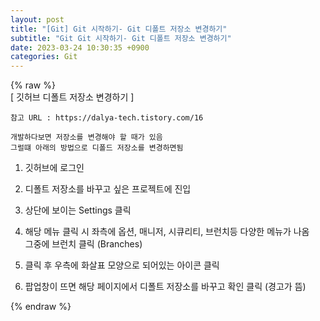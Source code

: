 ```yaml
---  
layout: post  
title: "[Git] Git 시작하기- Git 디폴트 저장소 변경하기"  
subtitle: "Git Git 시작하기- Git 디폴트 저장소 변경하기"  
date: 2023-03-24 10:30:35 +0900  
categories: Git  
---  
```

{% raw %}  
[ 깃허브 디폴트 저장소 변경하기 ]  
  
	참고 URL : https://dalya-tech.tistory.com/16  
  
	개발하다보면 저장소를 변경해야 할 때가 있음  
	그럴떄 아래의 방법으로 디폴드 저장소를 변경하면됨  
  
1. 깃허브에 로그인  
  
2. 디폴트 저장소를 바꾸고 싶은 프로젝트에 진입  
  
3. 상단에 보이는 Settings 클릭  
  
4. 해당 메뉴 클릭 시 좌측에 옵션, 매니저, 시큐리티, 브런치등 다양한 메뉴가 나옴  
	그중에 브런치 클릭 (Branches)  
  
5. 클릭 후 우측에 화살표 모양으로 되어있는 아이콘 클릭  
  
6. 팝업창이 뜨면 해당 페이지에서 디폴트 저장소를 바꾸고 확인 클릭 (경고가 뜸)  
  
{% endraw %}
